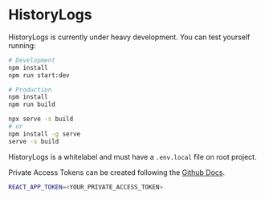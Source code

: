 # HistoryLogs

HistoryLogs is currently under heavy development. You can test yourself running:

```sh
# Development
npm install
npm run start:dev

# Production
npm install
npm run build

npx serve -s build
# or
npm install -g serve
serve -s build
```

HistoryLogs is a whitelabel and must have a `.env.local` file on root project.

Private Access Tokens can be created following the [Github Docs](https://docs.github.com/en/github/authenticating-to-github/creating-a-personal-access-token).

```sh
REACT_APP_TOKEN=<YOUR_PRIVATE_ACCESS_TOKEN>
```
